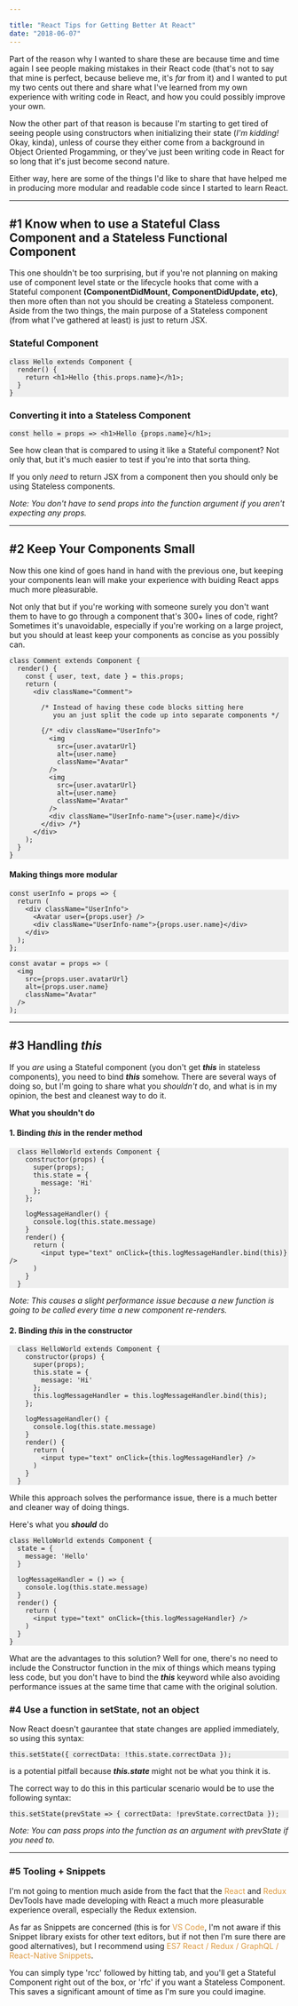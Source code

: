 ```yaml
---

title: "React Tips for Getting Better At React"
date: "2018-06-07"
---
```


Part of the reason why I wanted to share these are because time and time again I see people making mistakes in their React code (that's not to say that mine is perfect, because believe me, it's _far_ from it) and I wanted to put my two cents out there and share what I've learned from my own experience with writing code in React, and how you could possibly improve your own.

<!-- end -->

<style>
  a {
    color: rgb(221, 153, 63);
    text-decoration: none;
    position: relative;
  }

  a:before {
  content: "";
  position: absolute;
  width: 100%;
  height: 2px;
  bottom: 0;
  left: 0;
  background-color: rgb(221, 153,53);
  visibility: hidden;
  -webkit-transform: scaleX(0);
  transform: scaleX(0);
  -webkit-transition: all 0.3s ease-in-out 0s;
  transition: all 0.3s ease-in-out 0s;
  margin: 0 0 -2px 0;
}

a:hover:before {
  visibility: visible;
  -webkit-transform: scaleX(1);
  transform: scaleX(1);
}

h1 > a {
  background-color: transparent !important;
  transition: none !important;
}

h1 > a:before {
  background-color: transparent !important;
}

pre {
  background: #eee
}

code {
  background: #eee
}
</style>

Now the other part of that reason is because I'm starting to get tired of seeing people using constructors when initializing their state (_I'm kidding!_ Okay, kinda), unless of course they either come from a background in Object Oriented Progamming, or they've just been writing code in React for so long that it's just become second nature.

Either way, here are some of the things I'd like to share that have helped me in producing more modular and readable code since I started to learn React.

---

## #1 Know when to use a Stateful Class Component and a Stateless Functional Component

This one shouldn't be too surprising, but if you're not planning on making use of component level state or the lifecycle hooks that come with a Stateful component **(ComponentDidMount, ComponentDidUpdate, etc)**, then more often than not you should be creating a Stateless component. Aside from the two things, the main purpose of a Stateless component (from what I've gathered at least) is just to return JSX.

### Stateful Component

```
class Hello extends Component {
  render() {
    return <h1>Hello {this.props.name}</h1>;
  }
}
```

### Converting it into a Stateless Component

```
const hello = props => <h1>Hello {props.name}</h1>;
```

See how clean that is compared to using it like a Stateful component? Not only that, but it's much easier to test if you're into that sorta thing.

If you only _need_ to return JSX from a component then you should only be using Stateless components.

_Note: You don't have to send props into the function argument if you aren't expecting any props._

---

## #2 Keep Your Components Small

Now this one kind of goes hand in hand with the previous one, but keeping your components lean will make your experience with buiding React apps much more pleasurable.

Not only that but if you're working with someone surely you don't want them to have to go through a component that's 300+ lines of code, right? Sometimes it's unavoidable, especially if you're working on a large project, but you should at least keep your components as concise as you possibly can.

```
class Comment extends Component {
  render() {
    const { user, text, date } = this.props;
    return (
      <div className="Comment">

        /* Instead of having these code blocks sitting here
           you an just split the code up into separate components */

        {/* <div className="UserInfo">
          <img
            src={user.avatarUrl}
            alt={user.name}
            className="Avatar"
          />  
          <img
            src={user.avatarUrl}
            alt={user.name}
            className="Avatar"
          />
          <div className="UserInfo-name">{user.name}</div>
        </div> /*}
      </div>
    );
  }
}
```

#### Making things more modular

```
const userInfo = props => {
  return (
    <div className="UserInfo">
      <Avatar user={props.user} />
      <div className="UserInfo-name">{props.user.name}</div>
    </div>
  );
};
```

```
const avatar = props => (
  <img
    src={props.user.avatarUrl}
    alt={props.user.name}
    className="Avatar"
  />
);
```

---

## #3 Handling _this_

If you _are_ using a Stateful component (you don't get _**this**_ in stateless components), you need to bind _**this**_
somehow. There are several ways of doing so, but I'm going to share what you _shouldn't_ do, and what is in my opinion, the best and cleanest way to do it.

**What you shouldn't do**

#### 1. Binding _this_ in the render method

```
  class HelloWorld extends Component {
    constructor(props) {
      super(props);
      this.state = {
        message: 'Hi'
      };
    };

    logMessageHandler() {
      console.log(this.state.message)
    }
    render() {
      return (
        <input type="text" onClick={this.logMessageHandler.bind(this)} />
      )
    }
  }
```

_Note: This causes a slight performance issue because a new function is going to be called every time a new component re-renders._

#### 2. Binding _this_ in the constructor

```
  class HelloWorld extends Component {
    constructor(props) {
      super(props);
      this.state = {
        message: 'Hi'
      };
      this.logMessageHandler = this.logMessageHandler.bind(this);
    };

    logMessageHandler() {
      console.log(this.state.message)
    }
    render() {
      return (
        <input type="text" onClick={this.logMessageHandler} />
      )
    }
  }
```

While this approach solves the performance issue, there is a much better and cleaner way of doing things.

Here's what you _**should**_ do

```
class HelloWorld extends Component {
  state = {
    message: 'Hello'
  }

  logMessageHandler = () => {
    console.log(this.state.message)
  }
  render() {
    return (
      <input type="text" onClick={this.logMessageHandler} />
    )
  }
}
```

What are the advantages to this solution? Well for one, there's no need to include the Constructor function in the mix of things which means typing less code, but you don't have to bind the _**this**_ keyword while also avoiding performance issues at the same time that came with the original solution.

### #4 Use a function in setState, not an object

Now React doesn't gaurantee that state changes are applied immediately, so using this syntax:

    this.setState({ correctData: !this.state.correctData });

is a potential pitfall because _**this.state**_ might not be what you think it is.

The correct way to do this in this particular scenario would be to use the following syntax:

    this.setState(prevState => { correctData: !prevState.correctData });

_Note: You can pass props into the function as an argument with prevState if you need to._

---

### #5 Tooling + Snippets

I'm not going to mention much aside from the fact that the [React](https://github.com/facebook/react-devtools) and [Redux](https://github.com/zalmoxisus/redux-devtools-extension) DevTools have made developing with
React a much more pleasurable experience overall, especially the Redux extension.

As far as Snippets are concerned (this is for [VS Code](https://code.visualstudio.com/), I'm not aware if this Snippet library exists for other text editors, but if not then I'm sure there are good alternatives), but I recommend using [ES7 React / Redux / GraphQL / React-Native Snippets](https://marketplace.visualstudio.com/items?itemName=dsznajder.es7-react-js-snippets).

You can simply type 'rcc' followed by hitting tab, and you'll get a Stateful Component right out of the box, or 'rfc' if you want a Stateless Component. This saves a significant amount of time as I'm sure you could imagine.
